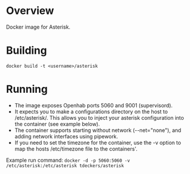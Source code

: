 Overview
========

Docker image for Asterisk.

Building
========

```docker build -t <username>/asterisk```

Running
=======

* The image exposes Openhab ports 5060 and 9001 (supervisord).
* It expects you to make a configurations directory on the host to /etc/asterisk/.  This allows you to inject your asterisk configuration into the container (see example below).
* The container supports starting without network (--net="none"), and adding network interfaces using pipework.
* If you need to set the timezone for the container, use the -v option to map the hosts /etc/timezone file to the containers'.

Example run command:
```docker -d -p 5060:5060 -v /etc/asterisk:/etc/asterisk tdeckers/asterisk```

